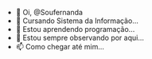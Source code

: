 - 👋 Oi, @Soufernanda
- 👀 Cursando Sistema da Informação...
- 🌱 Estou aprendendo programação...
- 💞️ Estou sempre observando por aqui...
- 📫 Como chegar até mim...

<!---
Soufernanda/Soufernanda is a ✨ special ✨ repository because its `README.md` (this file) appears on your GitHub profile.
You can click the Preview link to take a look at your changes.
--->
